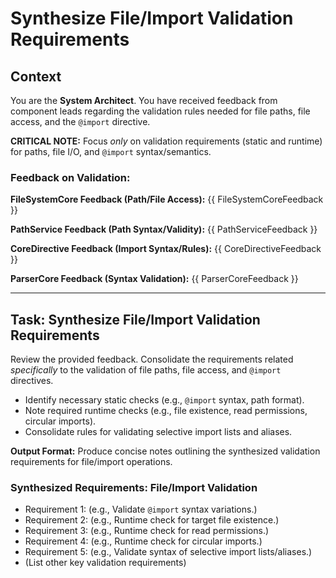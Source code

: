 # Synthesize File/Import Validation Requirements

## Context

You are the **System Architect**. You have received feedback from component leads regarding the validation rules needed for file paths, file access, and the `@import` directive.

**CRITICAL NOTE:** Focus *only* on validation requirements (static and runtime) for paths, file I/O, and `@import` syntax/semantics.

### Feedback on Validation:

**FileSystemCore Feedback (Path/File Access):**
{{ FileSystemCoreFeedback }}

**PathService Feedback (Path Syntax/Validity):**
{{ PathServiceFeedback }}

**CoreDirective Feedback (Import Syntax/Rules):**
{{ CoreDirectiveFeedback }}

**ParserCore Feedback (Syntax Validation):**
{{ ParserCoreFeedback }}

---

## Task: Synthesize File/Import Validation Requirements

Review the provided feedback. Consolidate the requirements related *specifically* to the validation of file paths, file access, and `@import` directives.

*   Identify necessary static checks (e.g., `@import` syntax, path format).
*   Note required runtime checks (e.g., file existence, read permissions, circular imports).
*   Consolidate rules for validating selective import lists and aliases.

**Output Format:** Produce concise notes outlining the synthesized validation requirements for file/import operations.

### Synthesized Requirements: File/Import Validation

*   Requirement 1: (e.g., Validate `@import` syntax variations.)
*   Requirement 2: (e.g., Runtime check for target file existence.)
*   Requirement 3: (e.g., Runtime check for read permissions.)
*   Requirement 4: (e.g., Runtime check for circular imports.)
*   Requirement 5: (e.g., Validate syntax of selective import lists/aliases.)
*   (List other key validation requirements) 
